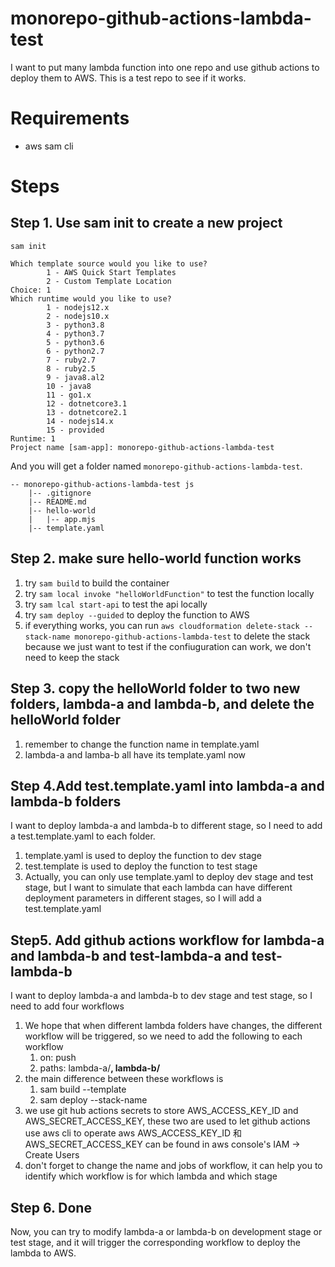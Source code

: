# monorepo-github-actions-lambda-test
I want to put many lambda function into one repo and use github actions to deploy them to AWS.
This is a test repo to see if it works.

# Requirements
- aws sam cli


# Steps
## Step 1. Use sam init to create a new project

```
sam init

Which template source would you like to use?
        1 - AWS Quick Start Templates
        2 - Custom Template Location
Choice: 1
Which runtime would you like to use?
        1 - nodejs12.x
        2 - nodejs10.x
        3 - python3.8
        4 - python3.7
        5 - python3.6
        6 - python2.7
        7 - ruby2.7
        8 - ruby2.5
        9 - java8.al2
        10 - java8
        11 - go1.x
        12 - dotnetcore3.1
        13 - dotnetcore2.1
        14 - nodejs14.x
        15 - provided
Runtime: 1
Project name [sam-app]: monorepo-github-actions-lambda-test
```
And you will get a folder named `monorepo-github-actions-lambda-test`.
```
-- monorepo-github-actions-lambda-test js
    |-- .gitignore
    |-- README.md
    |-- hello-world
    |   |-- app.mjs
    |-- template.yaml
```

## Step 2. make sure hello-world function works
1. try `sam build` to build the container
2. try `sam local invoke "helloWorldFunction"` to test the function locally
3. try `sam lcal start-api` to test the api locally
4. try `sam deploy --guided` to deploy the function to AWS
5. if everything works, you can run `aws cloudformation delete-stack --stack-name monorepo-github-actions-lambda-test` to delete the stack
because we just want to test if the confiuguration can work, we don't need to keep the stack

## Step 3. copy the helloWorld folder to two new folders, lambda-a and lambda-b, and delete the helloWorld folder
1. remember to change the function name in template.yaml
2. lambda-a and lamba-b all have its template.yaml now

## Step 4.Add test.template.yaml into lambda-a and lambda-b folders
I want to deploy lambda-a and lambda-b to different stage, so I need to add a test.template.yaml to each folder.
1. template.yaml is used to deploy the function to dev stage
2. test.template is used to deploy the function to test stage
3. Actually, you can only use template.yaml to deploy dev stage and test stage, but I want to simulate that each lambda can have different deployment parameters in different stages, so I will add a test.template.yaml

## Step5. Add github actions workflow for lambda-a and lambda-b and test-lambda-a and test-lambda-b
I want to deploy lambda-a and lambda-b to dev stage and test stage, so I need to add four workflows
1. We hope that when different lambda folders have changes, the different workflow will be triggered, so we need to add the following to each workflow
    1. on: push
    2. paths: lambda-a/**, lambda-b/**
2. the main difference between these workflows is
    1. sam build --template
    2. sam deploy --stack-name
3. we use git hub actions secrets to store AWS_ACCESS_KEY_ID and AWS_SECRET_ACCESS_KEY, these two are used to let github actions use aws cli to operate aws
AWS_ACCESS_KEY_ID 和 AWS_SECRET_ACCESS_KEY can be found in aws console's IAM -> Create Users
4. don't forget to change the name and jobs of workflow, it can help you to identify which workflow is for which lambda and which stage

## Step 6. Done
Now, you can try to modify lambda-a or lambda-b on development stage or test stage, and it will trigger the corresponding workflow to deploy the lambda to AWS.